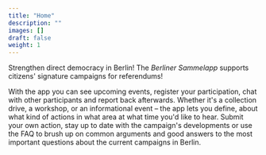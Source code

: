 ```yaml
---
title: "Home"
description: ""
images: []
draft: false
weight: 1
---
```


Strengthen direct democracy in Berlin! The _Berliner Sammelapp_ supports citizens' signature campaigns for referendums!

With the app you can see upcoming events, register your participation, chat with other participants and report back afterwards. Whether it's a collection drive, a workshop, or an informational event – the app lets you define, about what kind of actions in what area at what time you'd like to hear. Submit your own action, stay up to date with the campaign's developments or use the FAQ to brush up on common arguments and good answers to the most important questions about the current campaigns in Berlin.